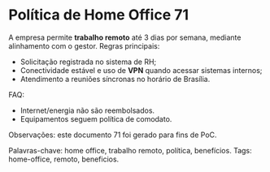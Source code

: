 # Política de Home Office 71

A empresa permite **trabalho remoto** até 3 dias por semana, mediante alinhamento com o gestor.
Regras principais:
- Solicitação registrada no sistema de RH;
- Conectividade estável e uso de **VPN** quando acessar sistemas internos;
- Atendimento a reuniões síncronas no horário de Brasília.

FAQ:
- Internet/energia não são reembolsados.
- Equipamentos seguem política de comodato.

Observações: este documento 71 foi gerado para fins de PoC.

Palavras-chave: home office, trabalho remoto, política, benefícios.
Tags: home-office, remoto, beneficios.
